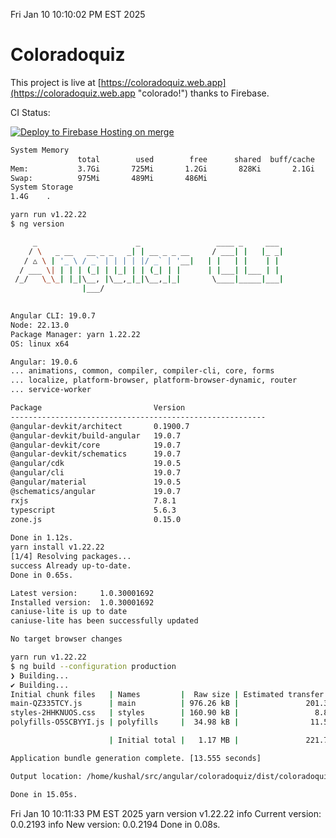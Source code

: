 Fri Jan 10 10:10:02 PM EST 2025

# Coloradoquiz


This project is live at [https://coloradoquiz.web.app](https://coloradoquiz.web.app "colorado!") thanks to Firebase.

CI Status: 

[![Deploy to Firebase Hosting on merge](https://github.com/teamkushal/coloradoquiz/actions/workflows/firebase-hosting-merge.yml/badge.svg)](https://github.com/teamkushal/coloradoquiz/actions/workflows/firebase-hosting-merge.yml)

```bash
System Memory
               total        used        free      shared  buff/cache   available
Mem:           3.7Gi       725Mi       1.2Gi       828Ki       2.1Gi       3.0Gi
Swap:          975Mi       489Mi       486Mi
System Storage
1.4G	.
```
```bash
yarn run v1.22.22
$ ng version

     _                      _                 ____ _     ___
    / \   _ __   __ _ _   _| | __ _ _ __     / ___| |   |_ _|
   / △ \ | '_ \ / _` | | | | |/ _` | '__|   | |   | |    | |
  / ___ \| | | | (_| | |_| | | (_| | |      | |___| |___ | |
 /_/   \_\_| |_|\__, |\__,_|_|\__,_|_|       \____|_____|___|
                |___/
    

Angular CLI: 19.0.7
Node: 22.13.0
Package Manager: yarn 1.22.22
OS: linux x64

Angular: 19.0.6
... animations, common, compiler, compiler-cli, core, forms
... localize, platform-browser, platform-browser-dynamic, router
... service-worker

Package                         Version
---------------------------------------------------------
@angular-devkit/architect       0.1900.7
@angular-devkit/build-angular   19.0.7
@angular-devkit/core            19.0.7
@angular-devkit/schematics      19.0.7
@angular/cdk                    19.0.5
@angular/cli                    19.0.7
@angular/material               19.0.5
@schematics/angular             19.0.7
rxjs                            7.8.1
typescript                      5.6.3
zone.js                         0.15.0
    
Done in 1.12s.
yarn install v1.22.22
[1/4] Resolving packages...
success Already up-to-date.
Done in 0.65s.
```
```bash
Latest version:     1.0.30001692
Installed version:  1.0.30001692
caniuse-lite is up to date
caniuse-lite has been successfully updated

No target browser changes
```
```bash
yarn run v1.22.22
$ ng build --configuration production
❯ Building...
✔ Building...
Initial chunk files   | Names         |  Raw size | Estimated transfer size
main-QZ335TCY.js      | main          | 976.26 kB |               201.35 kB
styles-2HHKNUOS.css   | styles        | 160.90 kB |                 8.88 kB
polyfills-O5SCBYYI.js | polyfills     |  34.98 kB |                11.52 kB

                      | Initial total |   1.17 MB |               221.75 kB

Application bundle generation complete. [13.555 seconds]

Output location: /home/kushal/src/angular/coloradoquiz/dist/coloradoquiz

Done in 15.05s.
```
Fri Jan 10 10:11:33 PM EST 2025
yarn version v1.22.22
info Current version: 0.0.2193
info New version: 0.0.2194
Done in 0.08s.
